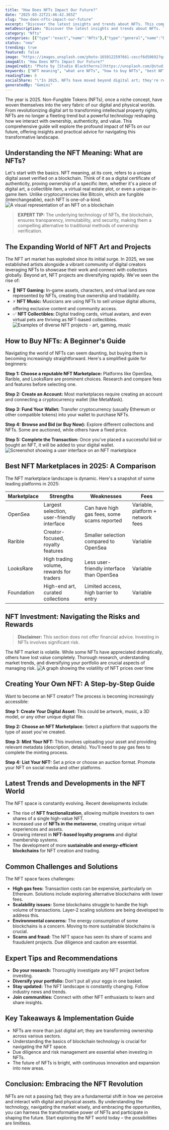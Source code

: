 ```yaml
---
title: "How Does NFTs Impact Our Future?"
date: "2025-03-22T21:46:42.365Z"
slug: "how-does-nfts-impact-our-future"
excerpt: "Discover the latest insights and trends about NFTs. This comprehensive guide covers everything you need to know about NFTs in 2025."
metaDescription: "Discover the latest insights and trends about NFTs. This comprehensive guide covers everything you need to know about NFTs in 2025."
category: "Nfts"
categories: [{"type":"exact","name":"Nfts"},{"type":"general","name":"Digital Assets"},{"type":"medium","name":"Blockchain Technology"},{"type":"specific","name":"Cryptocurrency"},{"type":"niche","name":"Smart Contracts"}]
status: "new"
trending: true
featured: false
image: "https://images.unsplash.com/photo-1650122597661-ceccf6d50692?q=85&w=1200&fit=max&fm=webp&auto=compress"
imageAlt: "How Does NFTs Impact Our Future?"
imageCredit: "Photo by [Studio Blackthorns](https://unsplash.com/@studioblackthorns) on Unsplash"
keywords: ["NFT meaning", "what are NFTs", "how to buy NFTs", "best NFT marketplaces", "NFT investment", "NFT art", "NFT projects", "create NFT", "NFT for beginners", "future of NFTs"]
readingTime: 6
socialShare: "\"In 2025, NFTs have moved beyond digital art; they're reshaping how we own and interact with everything from in-game assets to virtual real estate, fundamentally changing the concept of ownership itself.\""
generatedBy: "Gemini"
---
```




The year is 2025.  Non-Fungible Tokens (NFTs), once a niche concept, have woven themselves into the very fabric of our digital and physical worlds.  From revolutionizing digital art to transforming intellectual property rights, NFTs are no longer a fleeting trend but a powerful technology reshaping how we interact with ownership, authenticity, and value. This comprehensive guide will explore the profound impact of NFTs on our future, offering insights and practical advice for navigating this transformative landscape.

## Understanding the NFT Meaning: What are NFTs?

Let's start with the basics.  NFT meaning, at its core, refers to a unique digital asset verified on a blockchain.  Think of it as a digital certificate of authenticity, proving ownership of a specific item, whether it's a piece of digital art, a collectible item, a virtual real estate plot, or even a unique in-game item.  Unlike cryptocurrencies like Bitcoin, which are fungible (interchangeable), each NFT is one-of-a-kind. ![A visual representation of an NFT on a blockchain](https://images.unsplash.com/photo-1652858319770-860b97ebe5b2?q=85&w=1200&fit=max&fm=webp&auto=compress)

> **EXPERT TIP:** The underlying technology of NFTs, the blockchain, ensures transparency, immutability, and security, making them a compelling alternative to traditional methods of ownership verification.

## The Expanding World of NFT Art and Projects

The NFT art market has exploded since its initial surge.  In 2025, we see established artists alongside a vibrant community of digital creators leveraging NFTs to showcase their work and connect with collectors globally.  Beyond art, NFT projects are diversifying rapidly. We've seen the rise of:

* 🔑 **NFT Gaming:**  In-game assets, characters, and virtual land are now represented by NFTs, creating true ownership and tradability.
* ⚡ **NFT Music:** Musicians are using NFTs to sell unique digital albums, offering exclusive content and community access.
* ✅ **NFT Collectibles:** Digital trading cards, virtual avatars, and even virtual pets are thriving as NFT-based collectibles. ![Examples of diverse NFT projects - art, gaming, music](https://images.unsplash.com/photo-1635237755468-5fba69c13f29?q=85&w=1200&fit=max&fm=webp&auto=compress)

## How to Buy NFTs: A Beginner's Guide

Navigating the world of NFTs can seem daunting, but buying them is becoming increasingly straightforward. Here's a simplified guide for beginners:

**Step 1:** **Choose a reputable NFT Marketplace:**  Platforms like OpenSea, Rarible, and LooksRare are prominent choices.  Research and compare fees and features before selecting one.

**Step 2:** **Create an Account:**  Most marketplaces require creating an account and connecting a cryptocurrency wallet (like MetaMask).

**Step 3:** **Fund Your Wallet:**  Transfer cryptocurrency (usually Ethereum or other compatible tokens) into your wallet to purchase NFTs.

**Step 4:** **Browse and Bid (or Buy Now):**  Explore different collections and NFTs.  Some are auctioned, while others have a fixed price.

**Step 5:** **Complete the Transaction:**  Once you've placed a successful bid or bought an NFT, it will be added to your digital wallet.  ![Screenshot showing a user interface on an NFT marketplace](https://images.unsplash.com/photo-1650122654999-636c6645f064?q=85&w=1200&fit=max&fm=webp&auto=compress)

## Best NFT Marketplaces in 2025: A Comparison

The NFT marketplace landscape is dynamic. Here's a snapshot of some leading platforms in 2025:

| Marketplace     | Strengths                               | Weaknesses                                   | Fees              |
|-----------------|-------------------------------------------|-----------------------------------------------|-------------------|
| OpenSea         | Largest selection, user-friendly interface | Can have high gas fees, some scams reported   | Variable, platform + network fees |
| Rarible         | Creator-focused, royalty features          | Smaller selection compared to OpenSea           | Variable          |
| LooksRare       | High trading volume, rewards for traders     | Less user-friendly interface than OpenSea      | Variable          |
| Foundation      | High-end art, curated collections        | Limited access, high barrier to entry        | Variable          |

## NFT Investment: Navigating the Risks and Rewards

> **Disclaimer:** This section does not offer financial advice.  Investing in NFTs involves significant risk.

The NFT market is volatile.  While some NFTs have appreciated dramatically, others have lost value completely.  Thorough research, understanding market trends, and diversifying your portfolio are crucial aspects of managing risk.  ![A graph showing the volatility of NFT prices over time](https://images.unsplash.com/photo-1650122597661-ceccf6d50692?q=85&w=1200&fit=max&fm=webp&auto=compress)

## Creating Your Own NFT: A Step-by-Step Guide

Want to become an NFT creator? The process is becoming increasingly accessible:

**Step 1:** **Create Your Digital Asset:**  This could be artwork, music, a 3D model, or any other unique digital file.

**Step 2:** **Choose an NFT Marketplace:**  Select a platform that supports the type of asset you've created.

**Step 3:** **Mint Your NFT:**  This involves uploading your asset and providing relevant metadata (description, details).  You'll need to pay gas fees to complete the minting process.

**Step 4:** **List Your NFT:**  Set a price or choose an auction format.  Promote your NFT on social media and other platforms.

## Latest Trends and Developments in the NFT World

The NFT space is constantly evolving.  Recent developments include:

* The rise of **NFT fractionalization**, allowing multiple investors to own shares of a single high-value NFT.
* Increased use of **NFTs in the metaverse**, creating unique virtual experiences and assets.
* Growing interest in **NFT-based loyalty programs** and digital membership systems.
*  The development of more **sustainable and energy-efficient blockchains** for NFT creation and trading.

## Common Challenges and Solutions

The NFT space faces challenges:

* **High gas fees:**  Transaction costs can be expensive, particularly on Ethereum.  Solutions include exploring alternative blockchains with lower fees.
* **Scalability issues:**  Some blockchains struggle to handle the high volume of transactions.  Layer-2 scaling solutions are being developed to address this.
* **Environmental concerns:**  The energy consumption of some blockchains is a concern.  Moving to more sustainable blockchains is crucial.
* **Scams and fraud:**  The NFT space has seen its share of scams and fraudulent projects.  Due diligence and caution are essential.

## Expert Tips and Recommendations

* **Do your research:**  Thoroughly investigate any NFT project before investing.
* **Diversify your portfolio:**  Don't put all your eggs in one basket.
* **Stay updated:**  The NFT landscape is constantly changing.  Follow industry news and trends.
* **Join communities:**  Connect with other NFT enthusiasts to learn and share insights.

## Key Takeaways & Implementation Guide

* NFTs are more than just digital art; they are transforming ownership across various sectors.
* Understanding the basics of blockchain technology is crucial for navigating the NFT space.
*  Due diligence and risk management are essential when investing in NFTs.
*  The future of NFTs is bright, with continuous innovation and expansion into new areas.

## Conclusion: Embracing the NFT Revolution

NFTs are not a passing fad; they are a fundamental shift in how we perceive and interact with digital and physical assets.  By understanding the technology, navigating the market wisely, and embracing the opportunities, you can harness the transformative power of NFTs and participate in shaping the future.  Start exploring the NFT world today – the possibilities are limitless.

